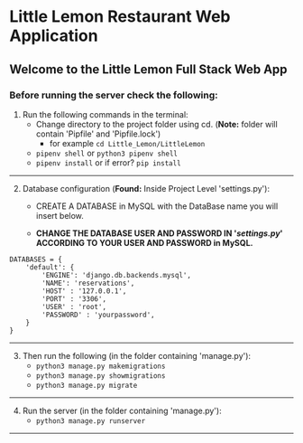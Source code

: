 # Little Lemon Restaurant Web Application

## Welcome to the Little Lemon Full Stack Web App

### Before running the server check the following:

1. Run the following commands in the terminal:
    - Change directory to the project folder using cd.
      (**Note:** folder will contain 'Pipfile' and 'Pipfile.lock') 
        - for example `cd Little_Lemon/LittleLemon`
    - `pipenv shell` or `python3 pipenv shell`
    - `pipenv install` or if error? `pip install`
---

2. Database configuration (**Found:** Inside Project Level 'settings.py'):

    - CREATE A DATABASE in MySQL with the DataBase name you will insert below.

    - **CHANGE THE DATABASE USER AND PASSWORD IN '*settings.py*' ACCORDING TO YOUR USER AND PASSWORD in MySQL.**

```
DATABASES = {
    'default': {
        'ENGINE': 'django.db.backends.mysql',
        'NAME': 'reservations',
        'HOST' : '127.0.0.1',
        'PORT' : '3306',
        'USER' : 'root',
        'PASSWORD' : 'yourpassword',
    }
}
```
---

3. Then run the following (in the folder containing 'manage.py'):
    - ` python3 manage.py makemigrations `
    - ` python3 manage.py showmigrations `
    - ` python3 manage.py migrate `
---

4. Run the server (in the folder containing 'manage.py'):
    - ` python3 manage.py runserver `
---
